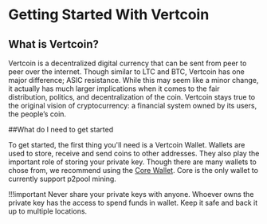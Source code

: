 # Getting Started With Vertcoin

## What is Vertcoin?

Vertcoin is a decentralized digital currency that can be sent from peer to peer over the internet. Though similar to LTC and BTC, Vertcoin has one major difference; ASIC resistance. While this may seem like a minor change, it actually has much larger implications when it comes to the fair distribution, politics, and decentralization of the coin. Vertcoin stays true to the original vision of cryptocurrency: a financial system owned by its users, the people’s coin.



##What do I need to get started

To get started, the first thing you'll need is a Vertcoin Wallet. Wallets are used to store, receive and send coins to other addresses. They also play the important role of storing your private key.  Though there are many wallets to chose from, we recommend using the [Core Wallet](/Wallets/Core-Wallet/). Core is the only wallet to currently support p2pool mining. 

!!!important
     Never share your private keys with anyone. Whoever owns the private key has the access to spend funds in wallet. Keep it safe and back it up to multiple locations.

